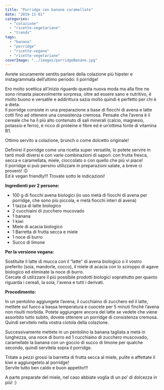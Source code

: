 ```yaml
---
title: "Porridge con banane caramellate"
date: "2019-11-01"
categories: 
  - "colazione"
  - "ricette-vegetariane"
  - "trends"
tags: 
  - "banana"
  - "porridge"
  - "ricette-vegane"
  - "ricette-vegetariane"
coverImage: "../images/porridgeBanane.jpg"
---
```


Avrete sicuramente sentito parlare della colazione più hipster e instagrammata dell’ultimo periodo: il porridge!

Ero molto scettica all’inizio riguardo questa nuova moda ma alla fine ne sono rimasta piacevolmente sorpresa, oltre ad essere sano e nutritivo, è molto buono e versatile e addirittura sazia molto quindi è perfetto per chi è a dieta.  
Il porridge consiste in una preparazione a base di fiocchi di avena e latte cotti fino ad ottenere una consistenza cremosa. Pensate che l’avena è il cereale che ha il più alto contenuto di sali minerali (calcio, magnesio, potassio e ferro), è ricco di proteine e fibre ed è un’ottima fonte di vitamina B1.

Ottimo servito a colazione, brunch o come dolcetto originale!

Definirei il porridge come una ricetta super versatile, lo potete servire in tanti modi diversi e con varie combinazioni di sapori: con frutta fresca, secca e caramellata, miele, cioccolato o con quello che più vi piace!  
Il porridge si può persino utilizzare in preparazioni salate, a breve ci proverò! :D  
Ed è vegan friendly!!! Trovate sotto le indicazioni!  
  

**Ingredienti per 2 persone:**

- 100 g di fiocchi avena biologici (io uso metà di fiocchi di avena per porridge, che sono più piccola, e metà fiocchi interi di avena)
- 1 tazza di latte biologico
- 2 cucchiaini di zucchero mucovado
- 1 banana
- 1 kiwi
- Miele di acacia biologico
- 1 Barretta di frutta secca e miele
- 1 noce di burro
- Succo di limone

  

**Per la versione vegana:**

Sostituite il latte di mucca con il “latte” di avena biologico o il vostro preferito (soia, mandorle, cocco), il miele di acacia con lo sciroppo di agave biologico ed eliminate la noce di burro.  
Cercate di utilizzare il piú possibile prodotti biologici soprattutto per quanto riguarda i cereali, la soia, l'avena e tutti i derivati.  

**Procedimento:**

In un pentolino aggiungete l’avena, il cucchiaino di zucchero ed il latte, mettete sul fuoco a bassa temperatura e cuocete per 5 minuti finché l’avena non risulti morbida. Potete aggiungere ancora del latte se vedete che viene assorbito tutto subito, dovete ottenere un porridge di consistenza cremosa. Quindi servitelo nella vostra ciotola della colazione.

Successivamente mettete in un pentolino la banana tagliata a metà in lunghezza, una noce di burro ed 1 cucchiaino di zucchero muscovado, caramellate la banana con un goccio di succo di limone per qualche secondo, quindi servitela sopra il porridge.

Tritate a pezzi grossi la barretta di frutta secca al miele, pulite e affettate il kiwi e aggiungetelo al porridge!  
Servite tutto ben caldo e buon appetito!!!  

A parte preparate del miele, nel caso abbiate voglia di un po’ di dolcezza in più! :)
